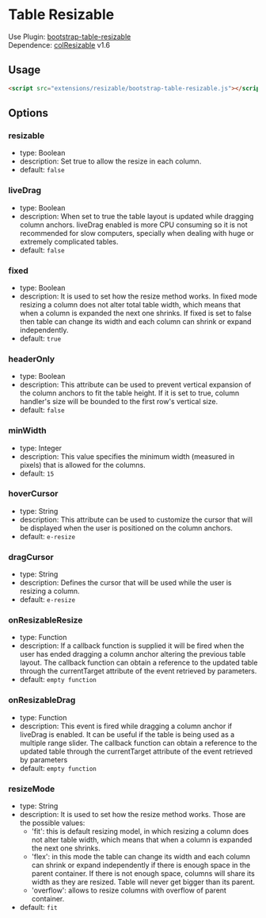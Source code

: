 # Table Resizable

Use Plugin: [bootstrap-table-resizable](https://github.com/wenzhixin/bootstrap-table/tree/master/src/extensions/resizable) </br>
Dependence: [colResizable](https://github.com/alvaro-prieto/colResizable) v1.6

## Usage

```html
<script src="extensions/resizable/bootstrap-table-resizable.js"></script>
```

## Options

### resizable

* type: Boolean
* description: Set true to allow the resize in each column.
* default: `false`

### liveDrag

* type: Boolean
* description: When set to true the table layout is updated while dragging column anchors. liveDrag enabled is more CPU consuming so it is not recommended for slow computers, specially when dealing with huge or extremely complicated tables.
* default: `false`

### fixed

* type: Boolean
* description: It is used to set how the resize method works. In fixed mode resizing a column does not alter total table width, which means that when a column is expanded the next one shrinks. If fixed is set to false then table can change its width and each column can shrink or expand independently.
* default: `true`

### headerOnly

* type: Boolean
* description: This attribute can be used to prevent vertical expansion of the column anchors to fit the table height. If it is set to true, column handler's size will be bounded to the first row's vertical size.
* default: `false`

### minWidth

* type: Integer
* description: This value specifies the minimum width (measured in pixels) that is allowed for the columns.
* default: `15`

### hoverCursor

* type: String
* description: This attribute can be used to customize the cursor that will be displayed when the user is positioned on the column anchors.
* default: `e-resize`

### dragCursor

* type: String
* description: Defines the cursor that will be used while the user is resizing a column.
* default: `e-resize`

### onResizableResize

* type: Function
* description: If a callback function is supplied it will be fired when the user has ended dragging a column anchor altering the previous table layout. The callback function can obtain a reference to the updated table through the currentTarget attribute of the event retrieved by parameters.
* default: `empty function`

### onResizableDrag

* type: Function
* description: This event is fired while dragging a column anchor if liveDrag is enabled. It can be useful if the table is being used as a multiple range slider. The callback function can obtain a reference to the updated table through the currentTarget attribute of the event retrieved by parameters
* default: `empty function`


### resizeMode

* type: String
* description: It is used to set how the resize method works. Those are the possible values:
  * 'fit': this is default resizing model, in which resizing a column does not alter table width, which means that when a column is expanded the next one shrinks.
  * 'flex': in this mode the table can change its width and each column can shrink or expand independently if there is enough space in the parent container. If there is not enough space, columns will share its width as they are resized. Table will never get bigger than its parent.
  * 'overflow': allows to resize columns with overflow of parent container.
* default: `fit`

